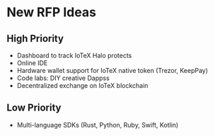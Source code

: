 # New RFP Ideas

## High Priority
- Dashboard to track IoTeX Halo protects
- Online IDE
- Hardware wallet support for IoTeX native token (Trezor, KeepPay)
- Code labs: DIY creative Dappss
- Decentralized exchange on IoTeX blockchain

## Low Priority
- Multi-language SDKs (Rust, Python, Ruby, Swift, Kotlin)
